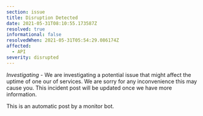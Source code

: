 ```yaml
---
section: issue
title: Disruption Detected
date: 2021-05-31T08:10:55.173587Z
resolved: true
informational: false
resolvedWhen: 2021-05-31T05:54:29.086174Z
affected:
  - API
severity: disrupted
---
```

*Investigating* - We are investigating a potential issue that might affect the uptime of one our of services. We are sorry for any inconvenience this may cause you. This incident post will be updated once we have more information.

This is an automatic post by a monitor bot.
        